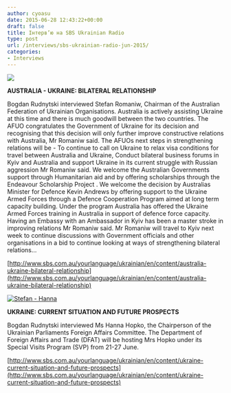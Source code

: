 ```yaml
---
author: cyoasu
date: 2015-06-28 12:43:22+00:00
draft: false
title: Інтерв’ю на SBS Ukrainian Radio
type: post
url: /interviews/sbs-ukrainian-radio-jun-2015/
categories:
- Interviews
---
```


[![](http://www.sbs.com.au/yourlanguage/sites/sbs.com.au.yourlanguage/files/styles/body_image/public/7559d63a-57ac-485d-9773-93e4faace952.jpeg?itok=GblMd8EB)
](http://www.sbs.com.au/yourlanguage/ukrainian/en/content/australia-ukraine-bilateral-relationship)

**AUSTRALIA - UKRAINE: BILATERAL RELATIONSHIP**

Bogdan Rudnytski interviewed Stefan Romaniw, Chairman of the Australian Federation of Ukrainian Organisations. Australia is actively assisting Ukraine at this time and there is much goodwill between the two countries. The AFUO congratulates the Government of Ukraine for its decision and recognising that this decision will only further improve constructive relations with Australia, Mr Romaniw said. The AFUOs next steps in strengthening relations will be - To continue to call on Ukraine to relax visa conditions for travel between Australia and Ukraine, Conduct bilateral business forums in Kyiv and Australia and support Ukraine in its current struggle with Russian aggression Mr Romaniw said. We welcome the Australian Governments support through Humanitarian aid and by offering scholarships through the Endeavour Scholarship Project . We welcome the decision by Australias Minister for Defence Kevin Andrews by offering support to the Ukraine Armed Forces through a Defence Cooperation Program aimed at long term capacity building. Under the program Australia has offered the Ukraine Armed Forces training in Australia in support of defence force capacity. Having an Embassy with an Ambassador in Kyiv has been a master stroke in improving relations Mr Romaniw said. Mr Romaniw will travel to Kyiv next week to continue discussions with Government officials and other organisations in a bid to continue looking at ways of strengthening bilateral relations...

[http://www.sbs.com.au/yourlanguage/ukrainian/en/content/australia-ukraine-bilateral-relationship](http://www.sbs.com.au/yourlanguage/ukrainian/en/content/australia-ukraine-bilateral-relationship)

[![Stefan - Hanna](http://www.ozeukes.com/wp-content/uploads/2015/06/Stefan-Hanna-300x200.jpg)
](http://www.sbs.com.au/yourlanguage/ukrainian/en/content/ukraine-current-situation-and-future-prospects)

**UKRAINE: CURRENT SITUATION AND FUTURE PROSPECTS**

Bogdan Rudnytski interviewed Ms Hanna Hopko, the Chairperson of the Ukrainian Parliaments Foreign Affairs Committee. The Department of Foreign Affairs and Trade (DFAT) will be hosting Mrs Hopko under its Special Visits Program (SVP) from 21-27 June.

[http://www.sbs.com.au/yourlanguage/ukrainian/en/content/ukraine-current-situation-and-future-prospects](http://www.sbs.com.au/yourlanguage/ukrainian/en/content/ukraine-current-situation-and-future-prospects)


